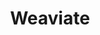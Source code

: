 ---
title: Weaviate
categories:
  - vector-database
docs:
  - id: go
    url: https://golang.testcontainers.org/modules/weaviate/
    example: |
      ```go
      weaviateContainer, err := weaviate.RunContainer(ctx, testcontainers.WithImage("semitechnologies/weaviate:1.23.9"))
      ```
description: |
  Weaviate is an open source, AI-native vector database that helps developers create intuitive and reliable AI-powered applications.
---
